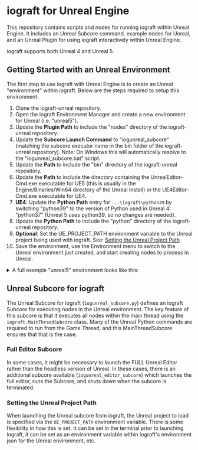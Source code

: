 # iograft for Unreal Engine

This repository contains scripts and nodes for running iograft within Unreal Engine. It includes an Unreal Subcore command, example nodes for Unreal, and an Unreal Plugin for using iograft interactively within Unreal Engine.

iograft supports both Unreal 4 and Unreal 5.

## Getting Started with an Unreal Environment

The first step to use iograft with Unreal Engine is to create an Unreal "environment" within iograft. Below are the steps required to setup this environment:

1. Clone the iograft-unreal repository.
2. Open the iograft Environment Manager and create a new environment for Unreal (i.e. "unreal5").
3. Update the **Plugin Path** to include the "nodes" directory of the iograft-unreal repository.
4. Update the **Subcore Launch Command** to "iogunreal_subcore" (matching the subcore executor name in the bin folder of the iograft-unreal repository). Note: On Windows this will automatically resolve to the "iogunreal_subcore.bat" script.
5. Update the **Path** to include the "bin" directory of the iograft-unreal repository.
6. Update the **Path** to include the directory containing the UnrealEditor-Cmd.exe executable for UE5 (this is usually in the Engine/Binaries/Win64 directory of the Unreal install) or the UE4Editor-Cmd.exe executable for UE4.
7. **UE4**: Update the **Python Path** entry for `...\iograft\python39` by switching "python39" to the version of Python used in Unreal 4: "python37" (Unreal 5 uses python39, so no changes are needed).
8. Update the **Python Path** to include the "python" directory of the iograft-unreal repository.
9. **Optional**: Set the UE_PROJECT_PATH environment variable to the Unreal project being used with iograft. See: [Setting the Unreal Project Path](#setting-the-unreal-project-path)
10. Save the environment, use the Environment menu to switch to the Unreal environment just created, and start creating nodes to process in Unreal.

<details>
<summary>A full example "unreal5" environment looks like this:</summary>

```
{
    "plugin_path": [
        "{IOGRAFT_INSTALL_DIR}\\types",
        "{IOGRAFT_INSTALL_DIR}\\nodes",
        "{IOGRAFT_USER_CONFIG_DIR}\\types",
        "{IOGRAFT_USER_CONFIG_DIR}\\nodes",
        "C:\\Projects\\iograft-unreal\\nodes"
    ],
    "subcore": {
        "launch_command": "iogunreal_subcore"
    },
    "path": [
        "{IOGRAFT_INSTALL_DIR}\\bin",
        "C:\\Projects\\iograft-unreal\\bin",
        "C:\\Program Files\\Epic Games\\UE_5.1\\Engine\\Binaries\\Win64"
    ],
    "python_path": [
        "{IOGRAFT_INSTALL_DIR}\\types",
        "{IOGRAFT_INSTALL_DIR}\\python39",
        "C:\\Projects\\iograft-unreal\\python"
    ],
    "environment_variables": {
        "PYTHONDONTWRITEBYTECODE": "1",
        "UE_PROJECT_PATH": "C:\\Projects\\iograftdemo_ue5\\iograftdemo_ue5.uproject"
    },
    "ui": {
        "icon_file_path": "C:\\Program Files\\Epic Games\\UE_5.1\\Engine\\Build\\Windows\\Resources\\Default.ico"
    },
    "appended_environments": [],
    "name": "unreal5"
}
```
</details>

## Unreal Subcore for iograft

The Unreal Subcore for iograft (`iogunreal_subcore.py`) defines an iograft Subcore for executing nodes in the Unreal environment. The key feature of this subcore is that it executes all nodes within the main thread using the `iograft.MainThreadSubcore` class. Many of the Unreal Python commands are required to run from the Game Thread, and this MainThreadSubcore ensures that that is the case.

### Full Editor Subcore

In some cases, it might be necessary to launch the FULL Unreal Editor rather than the headless version of Unreal. In these cases, there is an additional subcore available (`iogunreal_editor_subcore`) which launches the full editor, runs the Subcore, and shuts down when the subcore is terminated.

### Setting the Unreal Project Path

When launching the Unreal subcore from iograft, the Unreal project to load is specified via the `UE_PROJECT_PATH` environment variable. There is some flexibility in how this is set. It can be set in the terminal prior to launching iograft, it can be set as an environment variable within iograft's environment json for the Unreal environment, etc.
